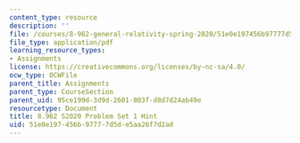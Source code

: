 ```yaml
---
content_type: resource
description: ''
file: /courses/8-962-general-relativity-spring-2020/51e0e197456b97777d5de5aa26f7d2ad_MIT8_962S20_pset01_hint.pdf
file_type: application/pdf
learning_resource_types:
- Assignments
license: https://creativecommons.org/licenses/by-nc-sa/4.0/
ocw_type: OCWFile
parent_title: Assignments
parent_type: CourseSection
parent_uid: 95ce199d-3d9d-2601-803f-d8d7d24ab49e
resourcetype: Document
title: 8.962 S2020 Problem Set 1 Hint
uid: 51e0e197-456b-9777-7d5d-e5aa26f7d2ad
---
```

